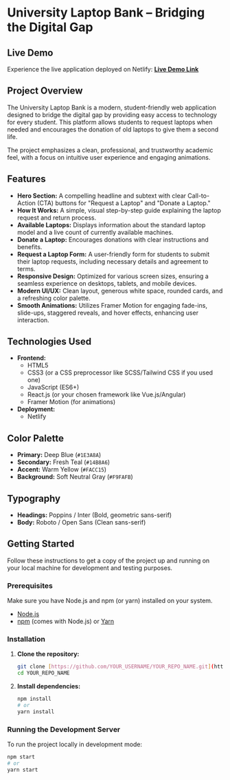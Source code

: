 # University Laptop Bank – Bridging the Digital Gap

## Live Demo

Experience the live application deployed on Netlify: [**Live Demo Link**](YOUR_NETLIFY_DEPLOY_LINK_HERE)

## Project Overview

The University Laptop Bank is a modern, student-friendly web application designed to bridge the digital gap by providing easy access to technology for every student. This platform allows students to request laptops when needed and encourages the donation of old laptops to give them a second life.

The project emphasizes a clean, professional, and trustworthy academic feel, with a focus on intuitive user experience and engaging animations.

## Features

* **Hero Section:** A compelling headline and subtext with clear Call-to-Action (CTA) buttons for "Request a Laptop" and "Donate a Laptop."
* **How It Works:** A simple, visual step-by-step guide explaining the laptop request and return process.
* **Available Laptops:** Displays information about the standard laptop model and a live count of currently available machines.
* **Donate a Laptop:** Encourages donations with clear instructions and benefits.
* **Request a Laptop Form:** A user-friendly form for students to submit their laptop requests, including necessary details and agreement to terms.
* **Responsive Design:** Optimized for various screen sizes, ensuring a seamless experience on desktops, tablets, and mobile devices.
* **Modern UI/UX:** Clean layout, generous white space, rounded cards, and a refreshing color palette.
* **Smooth Animations:** Utilizes Framer Motion for engaging fade-ins, slide-ups, staggered reveals, and hover effects, enhancing user interaction.

## Technologies Used

* **Frontend:**
    * HTML5
    * CSS3 (or a CSS preprocessor like SCSS/Tailwind CSS if you used one)
    * JavaScript (ES6+)
    * React.js (or your chosen framework like Vue.js/Angular)
    * Framer Motion (for animations)
* **Deployment:**
    * Netlify

## Color Palette

* **Primary:** Deep Blue (`#1E3A8A`)
* **Secondary:** Fresh Teal (`#14B8A6`)
* **Accent:** Warm Yellow (`#FACC15`)
* **Background:** Soft Neutral Gray (`#F9FAFB`)

## Typography

* **Headings:** Poppins / Inter (Bold, geometric sans-serif)
* **Body:** Roboto / Open Sans (Clean sans-serif)

## Getting Started

Follow these instructions to get a copy of the project up and running on your local machine for development and testing purposes.

### Prerequisites

Make sure you have Node.js and npm (or yarn) installed on your system.

* [Node.js](https://nodejs.org/)
* [npm](https://www.npmjs.com/get-npm) (comes with Node.js) or [Yarn](https://yarnpkg.com/)

### Installation

1.  **Clone the repository:**

    ```bash
    git clone [https://github.com/YOUR_USERNAME/YOUR_REPO_NAME.git](https://github.com/YOUR_USERNAME/YOUR_REPO_NAME.git)
    cd YOUR_REPO_NAME
    ```

2.  **Install dependencies:**

    ```bash
    npm install
    # or
    yarn install
    ```

### Running the Development Server

To run the project locally in development mode:

```bash
npm start
# or
yarn start

